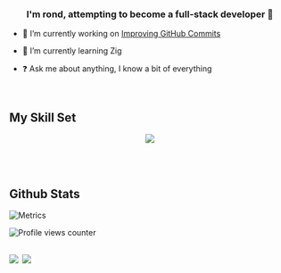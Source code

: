 ### <div align="center">I'm rond, attempting to become a full-stack developer 🚀</div>  
  

- 🔭 I’m currently working on [Improving GitHub Commits](https://github.com/rondDev)  
  

- 🌱 I’m currently learning Zig
  

- ❓ Ask me about anything, I know a bit of everything
  

<br/>  


## My Skill Set  
<table align="center"><tr>

<p align="center">
  <a href="https://skillicons.dev">
    <img src="https://skillicons.dev/icons?i=ae,cs,css,discord,emacs,express,figma,github,html,ai,js,linux,lua,md,mongodb,neovim,nextjs,nodejs,ps,postgres,pr,prisma,py,react,regex,rust,svelte,tailwind,ts,zig" />
  </a>
</p>

</tr></table>

<br/>  


## Github Stats  

<picture>
  <img src="https://github.com/rondDev/rondDev/github-metrics.svg" alt="Metrics">
</picture>

<br/>  

![Profile views counter](https://komarev.com/ghpvc/?username=ronddev&&style=flat-square)  
  

<br/>  

<div align="left">
            <a href="https://www.buymeacoffee.com/rond" target="_blank" style="display: inline-block;">
                <img
                    src="https://img.shields.io/badge/Donate-Buy%20Me%20A%20Coffee-orange.svg?style=flat-square&logo=buymeacoffee" 
                    align="left"
                />
            </a>
            <a href="https://ko-fi.com/ronddev" target="_blank" style="display: inline-block;">
                <img
                    src="https://img.shields.io/badge/Donate-Ko--fi-F16061.svg?style=flat-square&logo=ko-fi" 
                    align="left"
                />
            </a></div>
